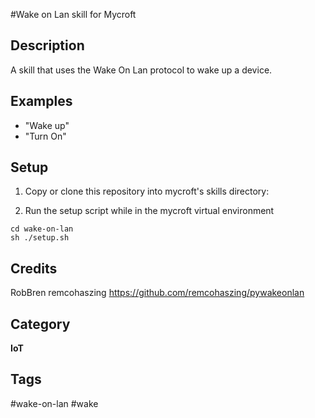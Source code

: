 
#Wake on Lan skill for Mycroft

## Description
A skill that uses the Wake On Lan protocol to wake up a device.

## Examples
* "Wake up"
* "Turn On"

## Setup
1. Copy or clone this repository into mycroft's skills directory:

2. Run the setup script while in the mycroft virtual environment
```
cd wake-on-lan
sh ./setup.sh
```

## Credits
RobBren
remcohaszing https://github.com/remcohaszing/pywakeonlan


## Category
**IoT**

## Tags
#wake-on-lan
#wake
